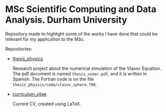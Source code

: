 # MSc Scientific Computing and Data Analysis. Durham University

Repository made to highlight some of the works I have done that could be relevant for my application to the MSc.

Repositories:

- [thesis_physics](https://github.com/uzmargomez/thesis_physics)

    Research project about the numerical simulation of the Vlasov Equation. The pdf document is named `thesis_uzmar.pdf`, and it is written in Spanish. The Fortran code is on the file `thesis_physics/code/vlasov_sphere.f90`.
    
- [curriculum_vitae](https://github.com/uzmargomez/curriculum_vitae)

    Current CV, created using LaTeX.
